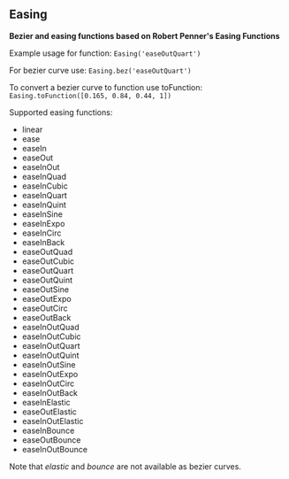 Easing
------

**Bezier and easing functions based on Robert Penner's Easing Functions**

Example usage for function: ``Easing('easeOutQuart')``

For bezier curve use: ``Easing.bez('easeOutQuart')``

To convert a bezier curve to function use toFunction: ``Easing.toFunction([0.165, 0.84, 0.44, 1])``

Supported easing functions:

- linear
- ease
- easeIn
- easeOut
- easeInOut
- easeInQuad
- easeInCubic
- easeInQuart
- easeInQuint
- easeInSine
- easeInExpo
- easeInCirc
- easeInBack
- easeOutQuad
- easeOutCubic
- easeOutQuart
- easeOutQuint
- easeOutSine 
- easeOutExpo 
- easeOutCirc 
- easeOutBack 
- easeInOutQuad
- easeInOutCubic
- easeInOutQuart
- easeInOutQuint
- easeInOutSine
- easeInOutExpo
- easeInOutCirc
- easeInOutBack
- easeInElastic
- easeOutElastic
- easeInOutElastic
- easeInBounce
- easeOutBounce
- easeInOutBounce

Note that *elastic* and *bounce* are not available as bezier curves.
